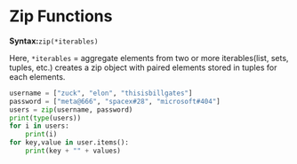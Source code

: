 # **Zip Functions**

**Syntax:**`zip(*iterables)`

Here, `*iterables` = aggregate elements from two or more iterables(list, sets, tuples, etc.) creates a zip object with paired elements stored in tuples for each elements.

```py
username = ["zuck", "elon", "thisisbillgates"]
password = ["meta@666", "spacex#28", "microsoft#404"]
users = zip(username, password)
print(type(users))
for i in users:
	print(i)
for key,value in user.items():
	print(key + "" + values)
```